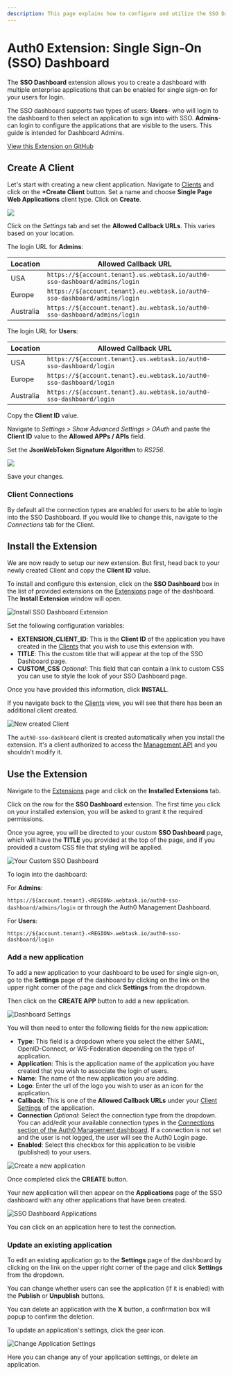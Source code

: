 ```yaml
---
description: This page explains how to configure and utilize the SSO Dashboard Extension.
---
```


# Auth0 Extension: Single Sign-On (SSO) Dashboard

The **SSO Dashboard** extension allows you to create a dashboard with multiple enterprise applications that can be enabled for single sign-on for your users for login.

The SSO dashboard supports two types of users: 
**Users**- who will login to the dashboard to then select an application to sign into with SSO. 
**Admins**- can login to configure the applications that are visible to the users. This guide is intended for Dashboard Admins.

[View this Extension on GitHub](https://github.com/auth0-extensions/auth0-sso-dashboard-extension)

## Create A Client

Let's start with creating a new client application. Navigate to [Clients](${manage_url}/#/applications) and click on the **+Create Client** button. Set a name and choose **Single Page Web Applications** client type. Click on **Create**.

![](/media/articles/extensions/sso-dashboard/create-client.png)

Click on the *Settings* tab and set the **Allowed Callback URLs**. This varies based on your location.

The login URL for **Admins**:

| Location | Allowed Callback URL |
| --- | --- |
| USA | `https://${account.tenant}.us.webtask.io/auth0-sso-dashboard/admins/login` |
| Europe | `https://${account.tenant}.eu.webtask.io/auth0-sso-dashboard/admins/login` |
| Australia | `https://${account.tenant}.au.webtask.io/auth0-sso-dashboard/admins/login` |

The login URL for **Users**:

| Location | Allowed Callback URL |
| --- | --- |
| USA | `https://${account.tenant}.us.webtask.io/auth0-sso-dashboard/login` |
| Europe | `https://${account.tenant}.eu.webtask.io/auth0-sso-dashboard/login` |
| Australia | `https://${account.tenant}.au.webtask.io/auth0-sso-dashboard/login` |

Copy the **Client ID** value.

Navigate to *Settings > Show Advanced Settings > OAuth* and paste the **Client ID** value to the **Allowed APPs / APIs** field.

Set the **JsonWebToken Signature Algorithm** to *RS256*.

![](/media/articles/extensions/delegated-admin/set-rs256.png)

Save your changes.

### Client Connections

By default all the connection types are enabled for users to be able to login into the SSO Dashbboard. If you would like to change this, navigate to the *Connections* tab for the Client.

## Install the Extension

We are now ready to setup our new extension. But first, head back to your newly created Client and copy the **Client ID** value.

To install and configure this extension, click on the **SSO Dashboard** box in the list of provided extensions on the [Extensions](${manage_url}/#/extensions) page of the dashboard. The **Install Extension** window will open.

![Install SSO Dashboard Extension](/media/articles/extensions/sso-dashboard/install-extension.png)

Set the following configuration variables:

- **EXTENSION_CLIENT_ID**: This is the **Client ID** of the application you have created in the [Clients](${manage_url}/#/clients) that you wish to use this extension with.
- **TITLE**: This the custom title that will appear at the top of the SSO Dashboard page.
- **CUSTOM_CSS** *Optional*: This field that can contain a link to custom CSS you can use to style the look of your SSO Dashboard page.

Once you have provided this information, click **INSTALL**.

If you navigate back to the [Clients](${manage_url}/#/clients) view, you will see that there has been an additional client created.

![New created Client](/media/articles/extensions/sso-dashboard/new-client.png)

The `auth0-sso-dashboard` client is created automatically when you install the extension. It's a client authorized to access the [Management API](/api/management/v2) and you shouldn't modify it.

## Use the Extension

Navigate to the [Extensions](${manage_url}/#/extensions) page and click on the **Installed Extensions** tab.

Click on the row for the **SSO Dashboard** extension. The first time you click on your installed extension, you will be asked to grant it the required permissions.

Once you agree, you will be directed to your custom **SSO Dashboard** page, which will have the **TITLE** you provided at the top of the page, and if you provided a custom CSS file that styling will be applied.

![Your Custom SSO Dashboard](/media/articles/extensions/sso-dashboard/dashboard.png)

To login into the dashboard:

For **Admins**:

`https://${account.tenant}.<REGION>.webtask.io/auth0-sso-dashboard/admins/login` or through the Auth0 Management Dashboard.

For **Users**:

`https://${account.tenant}.<REGION>.webtask.io/auth0-sso-dashboard/login`

### Add a new application

To add a new application to your dashboard to be used for single sign-on, go to the **Settings** page of the dashboard by clicking on the link on the upper right corner of the page and click **Settings** from the dropdown.

Then click on the **CREATE APP** button to add a new application.

![Dashboard Settings](/media/articles/extensions/sso-dashboard/settings.png)

You will then need to enter the following fields for the new application:

* **Type**: This field is a dropdown where you select the either SAML, OpenID-Connect, or WS-Federation depending on the type of application.
* **Application**: This is the application name of the application you have created that you wish to associate the login of users.
* **Name**: The name of the new application you are adding.
* **Logo**: Enter the url of the logo you wish to user as an icon for the application.
* **Callback**: This is one of the **Allowed Callback URLs** under your [Client Settings](${manage_url}/#/clients) of the application.
* **Connection** *Optional*: Select the connection type from the dropdown. You can add/edit your available connection types in the [Connections section of the Auth0 Management dashboard](${manage_url}/#/connections/database).  If a connection is not set and the user is not logged, the user will see the Auth0 Login page.
* **Enabled**: Select this checkbox for this application to be visible (published) to your users.

![Create a new application](/media/articles/extensions/sso-dashboard/new-app.png)

Once completed click the **CREATE** button.

Your new application will then appear on the **Applications** page of the SSO dashboard with any other applications that have been created.

![SSO Dashboard Applications](/media/articles/extensions/sso-dashboard/dashboard-apps.png)

You can click on an application here to test the connection.

### Update an existing application

To edit an existing application go to the **Settings** page of the dashboard by clicking on the link on the upper right corner of the page and click **Settings** from the dropdown.

You can change whether users can see the application (if it is enabled) with the **Publish** or **Unpublish** buttons. 

You can delete an application with the **X** button, a confirmation box will popup to confirm the deletion.

To update an application's settings, click the gear icon.

![Change Application Settings](/media/articles/extensions/sso-dashboard/change-settings.png)

Here you can change any of your application settings, or delete an application.



